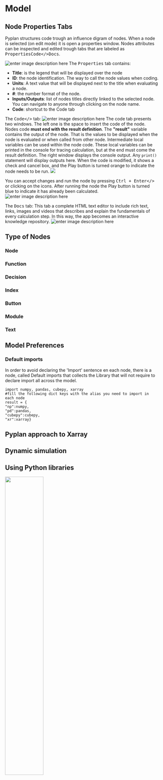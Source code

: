 # Model
## Node Properties Tabs
Pyplan structures code trough an influence digram of nodes. When a node is selected (on edit mode) it is open a properties window. Nodes attributes can be inspected and edited trough tabs that are labeled as <kbd>Properties</kbd><kbd>Code</></kbd><kbd>Docs</kbd>.

![enter image description here](http://img.pyplan.org/model-node-prop1.png)
The <kbd>Properties</kbd> tab contains:

 - **Title**: is the legend that will be displayed over the node
 - **ID**: the node identification. The way to call the node values when coding.
 - **Units**: A text value that will be displayed next to the title when evaluating a node.
 - **#**: the number format of the node.
 - **Inputs/Outputs**: list of nodes titles directly linked to the selected node. You can navigate to anyone through clicking on the node name.
 - **Code**: shortcut to the Code tab

The <kbd>Code</></kbd> tab:
![enter image description here](http://img.pyplan.org/model-code-tab1.png)
The code tab presents two windows. The left one is the space to insert the code of the node.
Nodes code **must end with the result definition**. The **"result"** variable contains the output of the node. That is the values to be displayed when the node is evaluated or when called from other node.
Intermediate local variables can be used within the node code. These local variables can be printed in the console for tracing calculation, but at the end must come the result definition.
The right window displays the console output. Any `print()` statement will display outputs here.
When the code is modified, it shows a check and cancel box, and the Play button is turned orange to indicate the node needs to be run. 
 ![](http://img.pyplan.org/model-orange.png)

You can accept changes and run the node by pressing <kbd>Ctrl + Enter</></kbd> or clicking on the icons. 
After running the node the Play button is turned blue to indicate it has already been calculated.
![enter image description here](http://img.pyplan.org/model-blue.png)

The <kbd>Docs</kbd> tab:
This tab a complete HTML text editor to include rich text, links, images and videos that describes and explain the fundamentals of every calculation step. In this way, the app becomes an interactive knowledge repository.
![enter image description here](http://img.pyplan.org/model-docs.png)
## Type of Nodes
### Node
### Function
### Decision
### Index
### Button
### Module
### Text

## Model Preferences

### Default imports
In order to avoid declaring the 'Import' sentence en each node, there is a node, called Default imports that collects the Library that will not require to declare import all across the model.

    import numpy, pandas, cubepy, xarray
    #fill the following dict keys with the alias you need to import in each node
    result = {
    "np":numpy,
    "pd":pandas,
    "cubepy":cubepy,
    "xr":xarray}





## Pyplan approach to Xarray
## Dynamic simulation
## Using Python libraries


<img src="model-orange.png" width="50%" height="50%" />
<i class="icon-file"></i>
<i class="fa fa-folder-open"></i>
<!--stackedit_data:
eyJoaXN0b3J5IjpbMTM1Njc5MTQxNiwtMTc3OTEwNzgyOSw3OT
IwODk2NjgsLTY3MzQ0NTI1OSwxMzI4NDI1Mjg3LDE5Mjc5MjUx
OTAsOTcwOTcyMywtMTI4MDU3ODkwNSwxMjI0MzY5MTQ1LDg5MD
cyNDc1OCwxODE0OTE3MCwxOTEzODIzMTIsLTY4MjgwNjQwMSw0
NDU5MzQ3MjcsNjEyNDkwNTEsLTM1MjcyNzgyNywtNzQ1MjYxMT
c5LDM3NDg2MzA3OSw3NTkyOTI3ODgsMTU4MTY5MTAyN119
-->